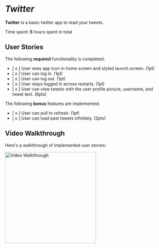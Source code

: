 # *Twitter*

**Twitter** is a basic twitter app to read your tweets.

Time spent: **5** hours spent in total

## User Stories

The following **required** functionality is completed:

- [ x ] User sees app icon in home screen and styled launch screen. (1pt)
- [ x ] User can log in. (1pt)
- [ x ] User can log out. (1pt)
- [ x ] User stays logged in across restarts. (1pt)
- [ x ] User can view tweets with the user profile picture, username, and tweet text. (6pts)

The following **bonus** features are implemented:

- [ x ] User can pull to refresh. (1pt)
- [ x ] User can load past tweets infinitely. (2pts)

## Video Walkthrough

Here's a walkthrough of implemented user stories:

<img src='http://g.recordit.co/jMasaM1mUH.gif' title='Video Walkthrough' width=300/>

